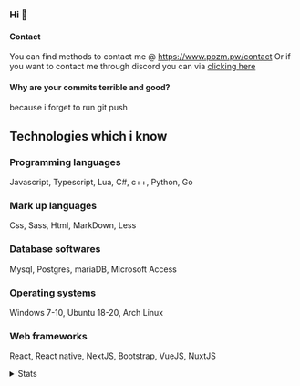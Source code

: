 ### Hi 👋


#### Contact
You can find methods to contact me @ https://www.pozm.pw/contact
Or if you want to contact me through discord you can via [clicking here](https://discordapp.com/users/288062966803333120/)

#### Why are your commits terrible and good?
because i forget to run git push

## Technologies which i know
### Programming languages
Javascript, Typescript, Lua, C#, c++, Python, Go
### Mark up languages 
Css, Sass, Html, MarkDown, Less
### Database softwares
Mysql, Postgres, mariaDB, Microsoft Access
### Operating systems
Windows 7-10, Ubuntu 18-20, Arch Linux
### Web frameworks
React, React native, NextJS, Bootstrap, VueJS, NuxtJS


<details>
   <summary>Stats</summary>

  [![Stats](https://github-readme-stats.vercel.app/api?username=pozm&show_icons=true&count_private=true&theme=radical)]()
  
  [![Top Langs](https://github-readme-stats.vercel.app/api/top-langs/?username=pozm&hide=css&layout=compact&theme=radical)]()
  <sup><sub>i think i accidentally uploaded node modules...</sub></sup>
</details>
